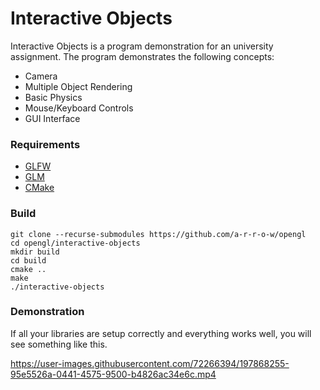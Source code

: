 # Interactive Objects

Interactive Objects is a program demonstration for an university assignment. The program demonstrates the following concepts:

- Camera
- Multiple Object Rendering
- Basic Physics
- Mouse/Keyboard Controls
- GUI Interface

### Requirements

- [GLFW](https://www.glfw.org/docs/3.3/build_guide.html)
- [GLM](https://github.com/g-truc/glm)
- [CMake](https://cmake.org/)

### Build

```
git clone --recurse-submodules https://github.com/a-r-r-o-w/opengl
cd opengl/interactive-objects
mkdir build
cd build
cmake ..
make
./interactive-objects
```

### Demonstration

If all your libraries are setup correctly and everything works well, you will see something like this.

https://user-images.githubusercontent.com/72266394/197868255-95e5526a-0441-4575-9500-b4826ac34e6c.mp4
